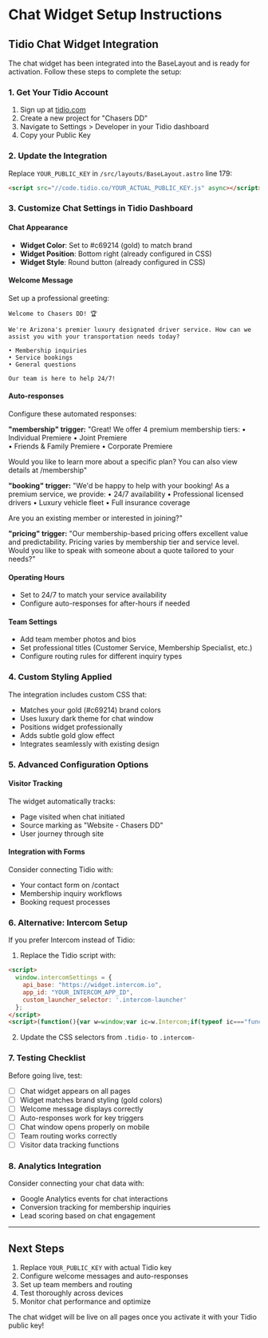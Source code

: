 # Chat Widget Setup Instructions

## Tidio Chat Widget Integration

The chat widget has been integrated into the BaseLayout and is ready for activation. Follow these steps to complete the setup:

### 1. Get Your Tidio Account
1. Sign up at [tidio.com](https://tidio.com)
2. Create a new project for "Chasers DD"
3. Navigate to Settings > Developer in your Tidio dashboard
4. Copy your Public Key

### 2. Update the Integration
Replace `YOUR_PUBLIC_KEY` in `/src/layouts/BaseLayout.astro` line 179:
```html
<script src="//code.tidio.co/YOUR_ACTUAL_PUBLIC_KEY.js" async></script>
```

### 3. Customize Chat Settings in Tidio Dashboard

#### Chat Appearance
- **Widget Color**: Set to #c69214 (gold) to match brand
- **Widget Position**: Bottom right (already configured in CSS)
- **Widget Style**: Round button (already configured in CSS)

#### Welcome Message
Set up a professional greeting:
```
Welcome to Chasers DD! 🏆

We're Arizona's premier luxury designated driver service. How can we assist you with your transportation needs today?

• Membership inquiries
• Service bookings  
• General questions

Our team is here to help 24/7!
```

#### Auto-responses
Configure these automated responses:

**"membership" trigger:**
"Great! We offer 4 premium membership tiers:
• Individual Premiere
• Joint Premiere  
• Friends & Family Premiere
• Corporate Premiere

Would you like to learn more about a specific plan? You can also view details at /membership"

**"booking" trigger:**
"We'd be happy to help with your booking! As a premium service, we provide:
• 24/7 availability
• Professional licensed drivers
• Luxury vehicle fleet
• Full insurance coverage

Are you an existing member or interested in joining?"

**"pricing" trigger:**
"Our membership-based pricing offers excellent value and predictability. Pricing varies by membership tier and service level. Would you like to speak with someone about a quote tailored to your needs?"

#### Operating Hours
- Set to 24/7 to match your service availability
- Configure auto-responses for after-hours if needed

#### Team Settings
- Add team member photos and bios
- Set professional titles (Customer Service, Membership Specialist, etc.)
- Configure routing rules for different inquiry types

### 4. Custom Styling Applied

The integration includes custom CSS that:
- Matches your gold (#c69214) brand colors
- Uses luxury dark theme for chat window
- Positions widget professionally 
- Adds subtle gold glow effect
- Integrates seamlessly with existing design

### 5. Advanced Configuration Options

#### Visitor Tracking
The widget automatically tracks:
- Page visited when chat initiated
- Source marking as "Website - Chasers DD"
- User journey through site

#### Integration with Forms
Consider connecting Tidio with:
- Your contact form on /contact
- Membership inquiry workflows
- Booking request processes

### 6. Alternative: Intercom Setup

If you prefer Intercom instead of Tidio:

1. Replace the Tidio script with:
```html
<script>
  window.intercomSettings = {
    api_base: "https://widget.intercom.io",
    app_id: "YOUR_INTERCOM_APP_ID",
    custom_launcher_selector: '.intercom-launcher'
  };
</script>
<script>(function(){var w=window;var ic=w.Intercom;if(typeof ic==="function"){ic('reattach_activator');ic('update',w.intercomSettings);}else{var d=document;var i=function(){i.c(arguments);};i.q=[];i.c=function(args){i.q.push(args);};w.Intercom=i;var l=function(){var s=d.createElement('script');s.type='text/javascript';s.async=true;s.src='https://widget.intercom.io/widget/YOUR_INTERCOM_APP_ID';var x=d.getElementsByTagName('script')[0];x.parentNode.insertBefore(s,x);};if(document.readyState==='complete'){l();}else if(w.attachEvent){w.attachEvent('onload',l);}else{w.addEventListener('load',l,false);}}})();</script>
```

2. Update the CSS selectors from `.tidio-` to `.intercom-`

### 7. Testing Checklist

Before going live, test:
- [ ] Chat widget appears on all pages
- [ ] Widget matches brand styling (gold colors)
- [ ] Welcome message displays correctly
- [ ] Auto-responses work for key triggers
- [ ] Chat window opens properly on mobile
- [ ] Team routing works correctly
- [ ] Visitor data tracking functions

### 8. Analytics Integration

Consider connecting your chat data with:
- Google Analytics events for chat interactions
- Conversion tracking for membership inquiries
- Lead scoring based on chat engagement

---

## Next Steps

1. Replace `YOUR_PUBLIC_KEY` with actual Tidio key
2. Configure welcome messages and auto-responses
3. Set up team members and routing
4. Test thoroughly across devices
5. Monitor chat performance and optimize

The chat widget will be live on all pages once you activate it with your Tidio public key!